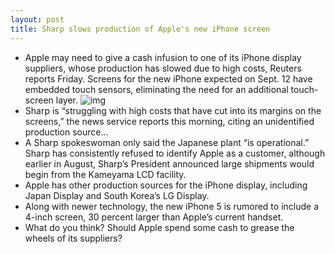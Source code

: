 ```yaml
---
layout: post
title: Sharp slows production of Apple's new iPhone screen
---
```

* Apple may need to give a cash infusion to one of its iPhone display suppliers, whose production has slowed due to high costs, Reuters reports Friday. Screens for the new iPhone expected on Sept. 12 have embedded touch sensors, eliminating the need for an additional touch-screen layer.
![img](http://media.idownloadblog.com/wp-content/uploads/2012/05/iPhone-4S-vs-four-inch-iPhone-vs-iPhone-widescreen-The-Next-Web-mockup-001.jpg)
* Sharp is “struggling with high costs that have cut into its margins on the screens,” the news service reports this morning, citing an unidentified production source…
* A Sharp spokeswoman only said the Japanese plant “is operational.” Sharp has consistently refused to identify Apple as a customer, although earlier in August, Sharp’s President announced large shipments would begin from the Kameyama LCD facility.
* Apple has other production sources for the iPhone display, including Japan Display and South Korea’s LG Display.
* Along with newer technology, the new iPhone 5 is rumored to include a 4-inch screen, 30 percent larger than Apple’s current handset.
* What do you think? Should Apple spend some cash to grease the wheels of its suppliers?

